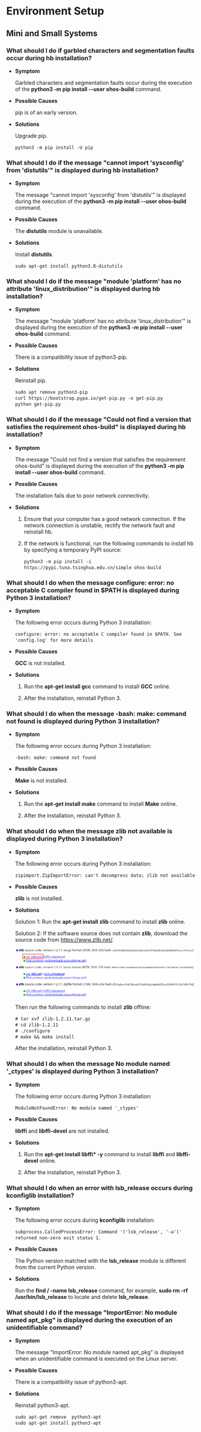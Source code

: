 # Environment Setup<a name="EN-US_TOPIC_0000001215650793"></a>


## Mini and Small Systems<a name="section1742119306399"></a>

### What should I do if garbled characters and segmentation faults occur during hb installation?<a name="section36351051193919"></a>

-   **Symptom**

    Garbled characters and segmentation faults occur during the execution of the  **python3 -m pip install --user ohos-build**  command.


-   **Possible Causes**

    pip is of an early version.

-   **Solutions**

    Upgrade pip.

    ```
    python3 -m pip install -U pip
    ```


### What should I do if the message "cannot import 'sysconfig' from 'distutils'" is displayed during hb installation?<a name="section48221013144011"></a>

-   **Symptom**

    The message "cannot import 'sysconfig' from 'distutils'" is displayed during the execution of the  **python3 -m pip install --user ohos-build**  command.


-   **Possible Causes**

    The  **distutils**  module is unavailable.

-   **Solutions**

    Install  **distutils**.

    ```
    sudo apt-get install python3.8-distutils
    ```


### What should I do if the message "module 'platform' has no attribute 'linux\_distribution'" is displayed during hb installation?<a name="section10307193044111"></a>

-   **Symptom**

    The message "module 'platform' has no attribute 'linux\_distribution'" is displayed during the execution of the  **python3 -m pip install --user ohos-build**  command.


-   **Possible Causes**

    There is a compatibility issue of python3-pip.

-   **Solutions**

    Reinstall pip.

    ```
    sudo apt remove python3-pip
    curl https://bootstrap.pypa.io/get-pip.py -o get-pip.py
    python get-pip.py
    ```


### What should I do if the message "Could not find a version that satisfies the requirement ohos-build" is displayed during hb installation?<a name="section8692735427"></a>

-   **Symptom**

    The message "Could not find a version that satisfies the requirement ohos-build" is displayed during the execution of the  **python3 -m pip install --user ohos-build**  command.


-   **Possible Causes**

    The installation fails due to poor network connectivity.

-   **Solutions**
    1.  Ensure that your computer has a good network connection. If the network connection is unstable, rectify the network fault and reinstall hb.
    2.  If the network is functional, run the following commands to install hb by specifying a temporary PyPI source:

        ```
        python3 -m pip install -i https://pypi.tuna.tsinghua.edu.cn/simple ohos-build
        ```



### What should I do when the message  **configure: error: no acceptable C compiler found in $PATH**  is displayed during Python 3 installation?<a name="section870082884217"></a>

-   **Symptom**

    The following error occurs during Python 3 installation:

    ```
    configure: error: no acceptable C compiler found in $PATH. See 'config.log' for more details
    ```

-   **Possible Causes**

    **GCC**  is not installed.

-   **Solutions**

    1. Run the  **apt-get install gcc**  command to install  **GCC**  online.

    2. After the installation, reinstall Python 3.


### What should I do when the message  **-bash: make: command not found**  is displayed during Python 3 installation?<a name="section198707170455"></a>

-   **Symptom**

    The following error occurs during Python 3 installation:

    ```
    -bash: make: command not found
    ```

-   **Possible Causes**

    **Make**  is not installed.

-   **Solutions**

    1. Run the  **apt-get install make**  command to install  **Make**  online.

    2. After the installation, reinstall Python 3.


### What should I do when the message  **zlib not available**  is displayed during Python 3 installation?<a name="section85401445204518"></a>

-   **Symptom**

    The following error occurs during Python 3 installation:

    ```
    zipimport.ZipImportError: can't decompress data; zlib not available
    ```

-   **Possible Causes**

    **zlib**  is not installed.

-   **Solutions**

    Solution 1: Run the  **apt-get install zlib**  command to install  **zlib**  online.

    Solution 2: If the software source does not contain  **zlib**, download the source code from  https://www.zlib.net/.

    ![](figures/download-zlib.png)

    Then run the following commands to install  **zlib**  offline:

    ```
    # tar xvf zlib-1.2.11.tar.gz
    # cd zlib-1.2.11
    # ./configure
    # make && make install
    ```

    After the installation, reinstall Python 3.


### What should I do when the message  **No module named '\_ctypes'**  is displayed during Python 3 installation?<a name="section12202694460"></a>

-   **Symptom**

    The following error occurs during Python 3 installation:

    ```
    ModuleNotFoundError: No module named '_ctypes'
    ```


-   **Possible Causes**

    **libffi**  and  **libffi-devel**  are not installed.


-   **Solutions**

    1. Run the  **apt-get install libffi\* -y**  command to install  **libffi**  and  **libffi-devel**  online.

    2. After the installation, reinstall Python 3.


### What should I do when an error with  **lsb\_release**  occurs during  **kconfiglib**  installation?<a name="section5803174135115"></a>

-   **Symptom**

    The following error occurs during  **kconfiglib**  installation:

    ```
    subprocess.CalledProcessError: Command '('lsb_release', '-a')' returned non-zero exit status 1.
    ```

-   **Possible Causes**

    The Python version matched with the  **lsb\_release**  module is different from the current Python version.

-   **Solutions**

    Run the  **find / -name lsb\_release**  command, for example,  **sudo rm -rf /usr/bin/lsb\_release**  to locate and delete  **lsb\_release**.


### What should I do if the message "ImportError: No module named apt\_pkg" is displayed during the execution of an unidentifiable command?<a name="section510820516515"></a>

-   **Symptom**

    The message "ImportError: No module named apt\_pkg" is displayed when an unidentifiable command is executed on the Linux server.


-   **Possible Causes**

    There is a compatibility issue of python3-apt.

-   **Solutions**

    Reinstall python3-apt.

    ```
    sudo apt-get remove  python3-apt
    sudo apt-get install python3-apt
    ```


